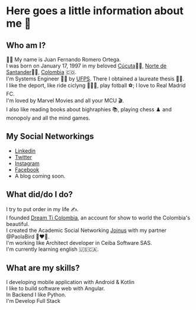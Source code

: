 # Here goes a little information about me 👋

## Who am I?

🙋‍♂️ My name is Juan Fernando Romero Ortega.<br />
I was born on January 17, 1997 in my beloved [Cúcuta](https://en.wikipedia.org/wiki/C%C3%BAcuta)🏴🚩, [Norte de Santander](https://en.wikipedia.org/wiki/Norte_de_Santander_Department)🚩🏴, [Colombia](https://en.wikipedia.org/wiki/Colombia) 🇨🇴.<br />
I'm Systems Engineer 🧑‍💻 by [UFPS](https://www.facebook.com/Ufps.edu.co). There I obtained a laureate thesis 👨‍🎓.<br />
I like the deport, like ride ciclyng 🚴🏻‍♂️, play fotball ⚽️; I love to Real Madrid FC.<br />
I'm loved by Marvel Movies and all your MCU 🎬.<br />
I also like reading books about bighraphies 📚, playing chess ♟️ and monopoly and all the mind games.<br />

## My Social Networkings

- [Linkedin](https://www.linkedin.com/in/iamfernandoromero/)<br />
- [Twitter](https://twitter.com/fernanxd17)<br />
- [Instagram](https://www.instagram.com/fernanxd_17/)<br />
- [Facebook](https://www.facebook.com/fernanxd17/)<br />
- A blog coming soon.<br />

## What did/do I do?

I try to put order in my life ✍️.<br />
I founded [Dream Ti Colombia](instagram.com/dreamticol/), an account for show to world the Colombia's beautiful.<br />
I created the Academic Social Networking [Joinus](https://cutt.ly/ZKd9LBs) with my partner @PaolaBird 👩‍❤️‍👨.<br />
I'm working like Architect developer in Ceiba Software SAS.<br />
I'm currently learning english 🇺🇸🇨🇦.<br />

## What are my skills?

I developing mobile application with Android & Kotlin<br />
I like to build software web with Angular.<br />
In Backend I like Python.<br />
I'm Develop Full Stack<br />

